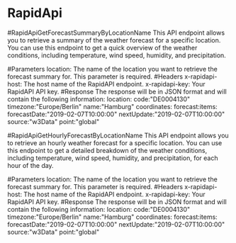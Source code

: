 # RapidApi
#RapidApiGetForecastSummaryByLocationName
This API endpoint allows you to retrieve a summary of the weather forecast for a specific location. You can use this endpoint to get a quick overview of the weather conditions, including temperature, wind speed, humidity, and precipitation.

#Parameters
location: The name of the location you want to retrieve the forecast summary for. This parameter is required.
#Headers
x-rapidapi-host: The host name of the RapidAPI endpoint.
x-rapidapi-key: Your RapidAPI API key.
#Response
The response will be in JSON format and will contain the following information:
location:
code:"DE0004130"
timezone:"Europe/Berlin"
name:"Hamburg"
coordinates:
forecast:items:
forecastDate:"2019-02-07T10:00:00"
nextUpdate:"2019-02-07T10:00:00"
source:"w3Data"
point:"global"

#RapidApiGetHourlyForecastByLocationName
This API endpoint allows you to retrieve an hourly weather forecast for a specific location. You can use this endpoint to get a detailed breakdown of the weather conditions, including temperature, wind speed, humidity, and precipitation, for each hour of the day.

#Parameters
location: The name of the location you want to retrieve the forecast summary for. This parameter is required.
#Headers
x-rapidapi-host: The host name of the RapidAPI endpoint.
x-rapidapi-key: Your RapidAPI API key.
#Response
The response will be in JSON format and will contain the following information:
location:
code:"DE0004130"
timezone:"Europe/Berlin"
name:"Hamburg"
coordinates:
forecast:items:
forecastDate:"2019-02-07T10:00:00"
nextUpdate:"2019-02-07T10:00:00"
source:"w3Data"
point:"global"

